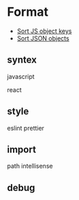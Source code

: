 # Format
- [Sort JS object keys](https://marketplace.visualstudio.com/items?itemName=zengxingxin.sort-js-object-keys)
- [Sort JSON objects](https://marketplace.visualstudio.com/items?itemName=richie5um2.vscode-sort-json)


## syntex

javascript 

react

## style

eslint
prettier

## import

path intellisense

## debug
